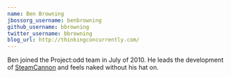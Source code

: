 ```yaml
---
name: Ben Browning
jbossorg_username: benbrowning
github_username: bbrowning
twitter_username: bbrowning
blog_url: http://thinkingconcurrently.com/
---
```


Ben joined the Project:odd team in July of 2010. He 
leads the development of [SteamCannon](http://steamcannon.org) and feels naked without his hat on.

